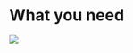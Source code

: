 What you need
=================

<img src="http://3.bp.blogspot.com/-dfccKe8aZoE/Ur0Cqlb6_CI/AAAAAAAAArg/bS6QjWm68Q0/s320/IMG_3026.JPG">
